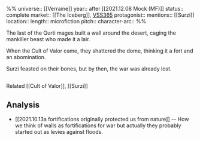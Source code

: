 %%
universe:: [[Verraine]]
year:: after [[2021.12.08 Mock (MF)]]
status:: complete
market:: [[The Iceberg]], [VSS365](https://twitter.com/EleanorKonik/status/1436090407868317700)
protagonist:: 
mentions:: [[Surzi]]
location:: 
length:: microfiction
pitch:: 
character-arc::
%% 

The last of the Qurti mages built a wall around the desert, caging the mankiller beast who made it a lair.

When the Cult of Valor came, they shattered the dome, thinking it a fort and an abomination.

Surzi feasted on their bones, but by then, the war was already lost.

## 

Related [[Cult of Valor]], [[Surzi]]

## Analysis

* [[2021.10.13a fortifications originally protected us from nature]] -- How we think of walls as fortifications for war but actually they probably started out as levies against floods. 